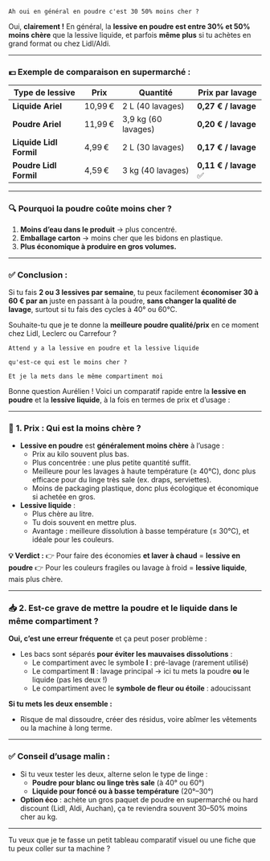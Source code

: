```
Ah oui en général en poudre c'est 30 50% moins cher ? 
```

Oui, **clairement !** En général, la **lessive en poudre est entre 30% et 50% moins chère** que la lessive liquide, et parfois **même plus** si tu achètes en grand format ou chez Lidl/Aldi.

------

### 💶 **Exemple de comparaison en supermarché :**

| Type de lessive         | Prix    | Quantité            | Prix par lavage       |
| ----------------------- | ------- | ------------------- | --------------------- |
| **Liquide Ariel**       | 10,99 € | 2 L (40 lavages)    | **0,27 € / lavage**   |
| **Poudre Ariel**        | 11,99 € | 3,9 kg (60 lavages) | **0,20 € / lavage**   |
| **Liquide Lidl Formil** | 4,99 €  | 2 L (30 lavages)    | **0,17 € / lavage**   |
| **Poudre Lidl Formil**  | 4,59 €  | 3 kg (40 lavages)   | **0,11 € / lavage** ✅ |

------

### 🔍 Pourquoi la poudre coûte moins cher ?

1. **Moins d’eau dans le produit** → plus concentré.
2. **Emballage carton** → moins cher que les bidons en plastique.
3. **Plus économique à produire en gros volumes.**

------

### ✅ Conclusion :

Si tu fais **2 ou 3 lessives par semaine**, tu peux facilement **économiser 30 à 60 € par an** juste en passant à la poudre, **sans changer la qualité de lavage**, surtout si tu fais des cycles à 40° ou 60°C.

Souhaite-tu que je te donne la **meilleure poudre qualité/prix** en ce moment chez Lidl, Leclerc ou Carrefour ?

```
Attend y a la lessive en poudre et la lessive liquide 

qu'est-ce qui est le moins cher ? 

Et je la mets dans le même compartiment moi 
```

Bonne question Aurélien ! Voici un comparatif rapide entre la **lessive en poudre** et la **lessive liquide**, à la fois en termes de prix et d’usage :

------

### 🧼 **1. Prix : Qui est la moins chère ?**

- **Lessive en poudre** est **généralement moins chère** à l’usage :
  - Prix au kilo souvent plus bas.
  - Plus concentrée : une plus petite quantité suffit.
  - Meilleure pour les lavages à haute température (≥ 40°C), donc plus efficace pour du linge très sale (ex. draps, serviettes).
  - Moins de packaging plastique, donc plus écologique et économique si achetée en gros.
- **Lessive liquide** :
  - Plus chère au litre.
  - Tu dois souvent en mettre plus.
  - Avantage : meilleure dissolution à basse température (≤ 30°C), et idéale pour les couleurs.

**💡 Verdict :**
 👉 Pour faire des économies **et laver à chaud** = **lessive en poudre**
 👉 Pour les couleurs fragiles ou lavage à froid = **lessive liquide**, mais plus chère.

------

### 📥 **2. Est-ce grave de mettre la poudre et le liquide dans le même compartiment ?**

**Oui, c’est une erreur fréquente** et ça peut poser problème :

- Les bacs sont séparés **pour éviter les mauvaises dissolutions** :
  - Le compartiment avec le symbole **I** : pré-lavage (rarement utilisé)
  - Le compartiment **II** : lavage principal → ici tu mets la poudre **ou** le liquide (pas les deux !)
  - Le compartiment avec le **symbole de fleur ou étoile** : adoucissant

**Si tu mets les deux ensemble :**

- Risque de mal dissoudre, créer des résidus, voire abîmer les vêtements ou la machine à long terme.

------

### ✅ **Conseil d’usage malin** :

- Si tu veux tester les deux, alterne selon le type de linge :
  - **Poudre pour blanc ou linge très sale** (à 40° ou 60°)
  - **Liquide pour foncé ou à basse température** (20°–30°)
- **Option éco** : achète un gros paquet de poudre en supermarché ou hard discount (Lidl, Aldi, Auchan), ça te reviendra souvent 30–50% moins cher au kg.

------

Tu veux que je te fasse un petit tableau comparatif visuel ou une fiche que tu peux coller sur ta machine ?